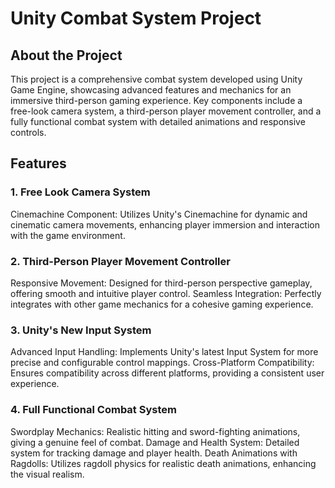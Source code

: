 # Unity Combat System Project
## About the Project
This project is a comprehensive combat system developed using Unity Game Engine, showcasing advanced features and mechanics for an immersive third-person gaming experience. Key components include a free-look camera system, a third-person player movement controller, and a fully functional combat system with detailed animations and responsive controls.

## Features
### 1. Free Look Camera System
Cinemachine Component: Utilizes Unity's Cinemachine for dynamic and cinematic camera movements, enhancing player immersion and interaction with the game environment.
### 2. Third-Person Player Movement Controller
Responsive Movement: Designed for third-person perspective gameplay, offering smooth and intuitive player control.
Seamless Integration: Perfectly integrates with other game mechanics for a cohesive gaming experience.
### 3. Unity's New Input System
Advanced Input Handling: Implements Unity's latest Input System for more precise and configurable control mappings.
Cross-Platform Compatibility: Ensures compatibility across different platforms, providing a consistent user experience.
### 4. Full Functional Combat System
Swordplay Mechanics: Realistic hitting and sword-fighting animations, giving a genuine feel of combat.
Damage and Health System: Detailed system for tracking damage and player health.
Death Animations with Ragdolls: Utilizes ragdoll physics for realistic death animations, enhancing the visual realism.
